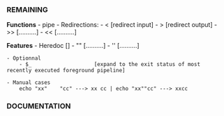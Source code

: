




### REMAINING
**Functions**
	- pipe 
	- Redirections:
		- <						[redirect input]
		- >						[redirect output]
		- >>					[..........]
		- <<					[..........]

**Features**
	- Heredoc					[]
	- ""						[..........]
	- ''						[..........]
	
	- Optionnal
		- $_					[expand to the exit status of most recently executed foreground pipeline]

	- Manual cases
		echo "xx"    "cc" ---> xx cc | echo "xx""cc" ---> xxcc

### DOCUMENTATION






